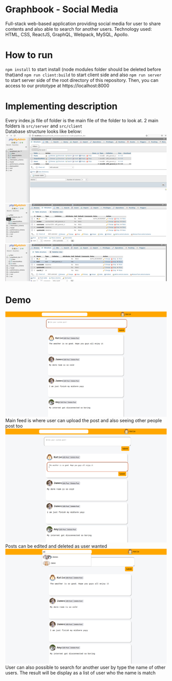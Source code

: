 Graphbook - Social Media
========
Full-stack web-based application providing social media for user to share contents and also able to search for another users. Technology used: HTML, CSS, ReactJS, GraphQL, Webpack, MySQL, Apollo.

How to run
====
`npm install` to start install (node modules folder should be deleted before that)and `npm run client:build` to start client side and also `npm run server` to start server side of the root directory of this repository. Then, you can access to our prototype at 
https://localhost:8000


Implementing description
====
Every index.js file of folder is the main file of the folder to look at. 2 main folders is `src/server` and `src/client`<br/>
Database structure looks like below: 
![Alt text](/screenshots/main_db.png "Database schema") <br/>
![Alt text](/screenshots/user_db.png "User table") <br/>
![Alt text](/screenshots/post_db.png "Post table") <br/>


Demo
====
![Alt text](/screenshots/main.png "Main feed") <br/>
Main feed is where user can upload the post and also seeing other people post too <br/>
![Alt text](/screenshots/edit.png "Editing and Deleting") <br/>
Posts can be edited and deleted as user wanted
![Alt text](/screenshots/search.png "Search for other user in search bar") <br/>
User can also possible to search for another user by type the name of other users. The result will be display as a list of user who the name is match<br/>

